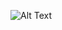 ![Alt Text](https://github.com/mohitkum4r/Huffman-File-Compression/blob/master/bandicam-2020-12-17-09-08-06-742.gif)
